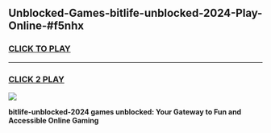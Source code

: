 
## Unblocked-Games-bitlife-unblocked-2024-Play-Online-#f5nhx
<h3>
<a href="https://premium.freeplayer.one?title=bitlife-unblocked-2024&ref=27F">CLICK TO PLAY</a></h3>
<hr>

<h3>
<a href="https://premium.freeplayer.one?title=bitlife-unblocked-2024&ref=27F">CLICK 2 PLAY</a>
  
</h3>

<a href="https://premium.freeplayer.one?title=bitlife-unblocked-2024&ref=27F"><img src="https://clearcache.store/games.png"></a>


**bitlife-unblocked-2024 games unblocked: Your Gateway to Fun and Accessible Online Gaming**
